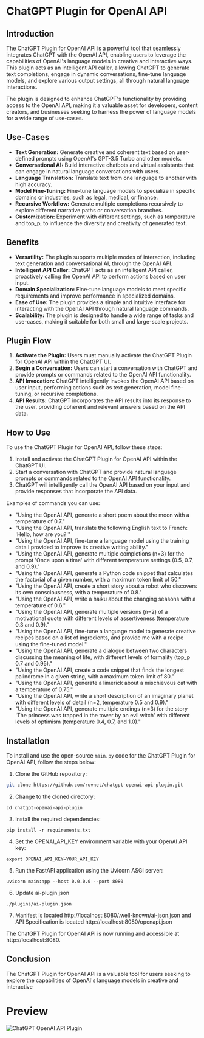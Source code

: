 # ChatGPT Plugin for OpenAI API

## Introduction

The ChatGPT Plugin for OpenAI API is a powerful tool that seamlessly integrates ChatGPT with the OpenAI API, enabling users to leverage the capabilities of OpenAI's language models in creative and interactive ways. This plugin acts as an intelligent API caller, allowing ChatGPT to generate text completions, engage in dynamic conversations, fine-tune language models, and explore various output settings, all through natural language interactions.

The plugin is designed to enhance ChatGPT's functionality by providing access to the OpenAI API, making it a valuable asset for developers, content creators, and businesses seeking to harness the power of language models for a wide range of use-cases.

## Use-Cases

- **Text Generation:** Generate creative and coherent text based on user-defined prompts using OpenAI's GPT-3.5 Turbo and other models.
- **Conversational AI:** Build interactive chatbots and virtual assistants that can engage in natural language conversations with users.
- **Language Translation:** Translate text from one language to another with high accuracy.
- **Model Fine-Tuning:** Fine-tune language models to specialize in specific domains or industries, such as legal, medical, or finance.
- **Recursive Workflow:** Generate multiple completions recursively to explore different narrative paths or conversation branches.
- **Customization:** Experiment with different settings, such as temperature and top_p, to influence the diversity and creativity of generated text.

## Benefits

- **Versatility:** The plugin supports multiple modes of interaction, including text generation and conversational AI, through the OpenAI API.
- **Intelligent API Caller:** ChatGPT acts as an intelligent API caller, proactively calling the OpenAI API to perform actions based on user input.
- **Domain Specialization:** Fine-tune language models to meet specific requirements and improve performance in specialized domains.
- **Ease of Use:** The plugin provides a simple and intuitive interface for interacting with the OpenAI API through natural language commands.
- **Scalability:** The plugin is designed to handle a wide range of tasks and use-cases, making it suitable for both small and large-scale projects.

## Plugin Flow

1. **Activate the Plugin:** Users must manually activate the ChatGPT Plugin for OpenAI API within the ChatGPT UI.
2. **Begin a Conversation:** Users can start a conversation with ChatGPT and provide prompts or commands related to the OpenAI API functionality.
3. **API Invocation:** ChatGPT intelligently invokes the OpenAI API based on user input, performing actions such as text generation, model fine-tuning, or recursive completions.
4. **API Results:** ChatGPT incorporates the API results into its response to the user, providing coherent and relevant answers based on the API data.

## How to Use

To use the ChatGPT Plugin for OpenAI API, follow these steps:

1. Install and activate the ChatGPT Plugin for OpenAI API within the ChatGPT UI.
2. Start a conversation with ChatGPT and provide natural language prompts or commands related to the OpenAI API functionality.
3. ChatGPT will intelligently call the OpenAI API based on your input and provide responses that incorporate the API data.

Examples of commands you can use:

- "Using the OpenAI API, generate a short poem about the moon with a temperature of 0.7."
- "Using the OpenAI API, translate the following English text to French: 'Hello, how are you?'" 
- "Using the OpenAI API, fine-tune a language model using the training data I provided to improve its creative writing ability."
- "Using the OpenAI API, generate multiple completions (n=3) for the prompt 'Once upon a time' with different temperature settings (0.5, 0.7, and 0.9)."
- "Using the OpenAI API, generate a Python code snippet that calculates the factorial of a given number, with a maximum token limit of 50."
- "Using the OpenAI API, create a short story about a robot who discovers its own consciousness, with a temperature of 0.8."
- "Using the OpenAI API, write a haiku about the changing seasons with a temperature of 0.6."
- "Using the OpenAI API, generate multiple versions (n=2) of a motivational quote with different levels of assertiveness (temperature 0.3 and 0.9)."
- "Using the OpenAI API, fine-tune a language model to generate creative recipes based on a list of ingredients, and provide me with a recipe using the fine-tuned model."
- "Using the OpenAI API, generate a dialogue between two characters discussing the meaning of life, with different levels of formality (top_p 0.7 and 0.95)."
- "Using the OpenAI API, create a code snippet that finds the longest palindrome in a given string, with a maximum token limit of 80."
- "Using the OpenAI API, generate a limerick about a mischievous cat with a temperature of 0.75."
- "Using the OpenAI API, write a short description of an imaginary planet with different levels of detail (n=2, temperature 0.5 and 0.9)."
- "Using the OpenAI API, generate multiple endings (n=3) for the story 'The princess was trapped in the tower by an evil witch' with different levels of optimism (temperature 0.4, 0.7, and 1.0)."

## Installation

To install and use the open-source `main.py` code for the ChatGPT Plugin for OpenAI API, follow the steps below:

1. Clone the GitHub repository:
```bash
git clone https://github.com/ruvnet/chatgpt-openai-api-plugin.git
```
2. Change to the cloned directory:
```
cd chatgpt-openai-api-plugin
```
3. Install the required dependencies:
```
pip install -r requirements.txt
```
4. Set the OPENAI_API_KEY environment variable with your OpenAI API key:
```
export OPENAI_API_KEY=YOUR_API_KEY
```
5. Run the FastAPI application using the Uvicorn ASGI server:
```
uvicorn main:app --host 0.0.0.0 --port 8080
```
6. Update ai-plugin.json
```
./plugins/ai-plugin.json
```
7. Manifest is located http://localhost:8080/.well-known/ai-json.json and API Specification is located http://localhost:8080/openapi.json 

The ChatGPT Plugin for OpenAI API is now running and accessible at http://localhost:8080.

## Conclusion

The ChatGPT Plugin for OpenAI API is a valuable tool for users seeking to explore the capabilities of OpenAI's language models in creative and interactive

# Preview
![ChatGPT OpenAI API Plugin](https://github.com/ruvnet/chatgpt-openai-api-plugin/blob/main/chatgpt-openai-api-plugin.png?raw=true)

